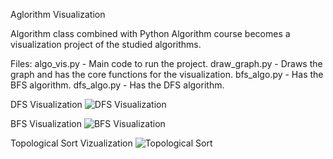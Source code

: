 Aglorithm Visualization

Algorithm class combined with Python Algorithm course becomes a visualization project of the studied algorithms.

Files:
  algo_vis.py - Main code to run the project.
  draw_graph.py - Draws the graph and has the core functions for the visualization.
  bfs_algo.py - Has the BFS algorithm.
  dfs_algo.py - Has the DFS algorithm.

DFS Visualization
![DFS Visualization](https://github.com/talco20/Algorithm_Visualization/blob/main/DFS%20Visualization.gif)

BFS Visualization
![BFS Visualization](https://github.com/talco20/Algorithm_Visualization/blob/main/BFS%20Visualization.gif)

Topological Sort Vizualization
![Topological Sort](https://github.com/talco20/Algorithm_Visualization/blob/main/Topological%20Sort.gif)


